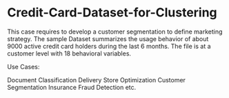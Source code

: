 # Credit-Card-Dataset-for-Clustering
This case requires to develop a customer segmentation to define marketing strategy. The
sample Dataset summarizes the usage behavior of about 9000 active credit card holders during the last 6 months. The file is at a customer level with 18 behavioral variables.

Use Cases:

Document Classification
Delivery Store Optimization
Customer Segmentation
Insurance Fraud Detection etc.

